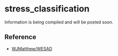 # stress_classification
Information is being compiled and will be posted soon.

## Reference
* [WJMatthew/WESAD](https://github.com/WJMatthew/WESAD)
